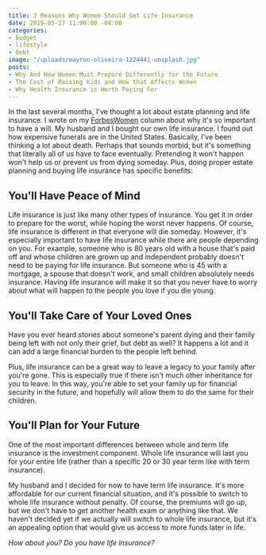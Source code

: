 ```yaml
---
title: 3 Reasons Why Women Should Get Life Insurance
date: 2019-05-27 11:00:00 -04:00
categories:
- Budget
- lifestyle
- debt
image: "/uploads/mayron-oliveira-1224441-unsplash.jpg"
posts:
- Why And How Women Must Prepare Differently for the Future
- The Cost of Raising Kids and How that Affects Women
- Why Health Insurance is Worth Paying For
---
```


In the last several months, I've thought a lot about estate planning and life insurance. I wrote on my [ForbesWomen](https://www.forbes.com/sites/maggiegermano/2019/02/15/despite-their-priorities-nearly-half-of-americans-over-55-still-dont-have-a-will/) column about why it's so important to have a will. My husband and I bought our own life insurance. I found out how expensive funerals are in the United States. Basically, I've been thinking a lot about death. Perhaps that sounds morbid, but it's something that literally all of us have to face eventually. Pretending it won't happen won't help us or prevent us from dying someday. Plus, doing proper estate planning and buying life insurance has specific benefits:

## You'll Have Peace of Mind

Life insurance is just like many other types of insurance. You get it in order to prepare for the worst, while hoping the worst never happens. Of course, life insurance is different in that everyone will die someday. However, it's especially important to have life insurance while there are people depending on you. For example, someone who is 80 years old with a house that's paid off and whose children are grown up and independent probably doesn't need to be paying for life insurance. But someone who is 45 with a mortgage, a spouse that doesn't work, and small children absolutely needs insurance. Having life insurance will make it so that you never have to worry about what will happen to the people you love if you die young. 

## You'll Take Care of Your Loved Ones

Have you ever heard stories about someone's parent dying and their family being left with not only their grief, but debt as well? It happens a lot and it can add a large financial burden to the people left behind. 

Plus, life insurance can be a great way to leave a legacy to your family after you're gone. This is especially true if there isn't much other inheritance for you to leave. In this way, you're able to set your family up for financial security in the future, and hopefully will allow them to do the same for their children. 

## You'll Plan for Your Future

One of the most important differences between whole and term life insurance is the investment component. Whole life insurance will last you for your entire life (rather than a specific 20 or 30 year term like with term insurance).

My husband and I decided for now to have term life insurance. It's more affordable for our current financial situation, and it's possible to switch to whole life insurance without penalty. Of course, the premiums will go up, but we don't have to get another health exam or anything like that. We haven't decided yet if we actually will switch to whole life insurance, but it's an appealing option that would give us access to more funds later in life.

*How about you? Do you have life insurance?*